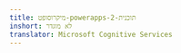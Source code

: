 ```yaml
---
title: מיקרוסופט-powerapps-תוכנית-2
inshort: לא מוגדר
translator: Microsoft Cognitive Services
---
```




